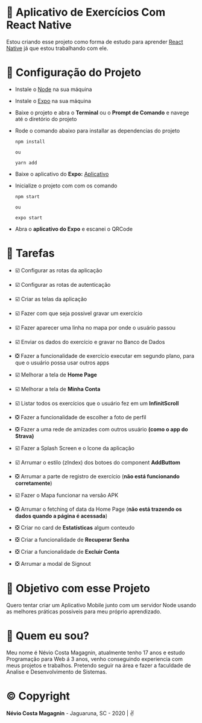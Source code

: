# :running: Aplicativo de Exercícios Com React Native

Estou criando esse projeto como forma de estudo para aprender [React Native](https://reactnative.dev/docs/getting-started) já que estou trabalhando com ele.

# :wrench: Configuração do Projeto

* Instale o [Node](https://nodejs.org/en/) na sua máquina

* Instale o [Expo](https://docs.expo.io/) na sua máquina

* Baixe o projeto e abra o **Terminal** ou o **Prompt de Comando** e navege até o diretório do projeto

* Rode o comando abaixo para installar as dependencias do projeto
	```
	npm install
	
	ou

	yarn add
	```

* Baixe o aplicativo do **Expo:** [Aplicativo](https://play.google.com/store/apps/details?id=host.exp.exponent)

* Inicialize o projeto com com os comando
	```
	npm start

	ou

	expo start
	```

* Abra o **aplicativo do Expo** e escanei o QRCode

# :pencil: Tarefas

* :ballot_box_with_check: Configurar as rotas da aplicação

* :ballot_box_with_check: Configurar as rotas de autenticação

* :ballot_box_with_check: Criar as telas da aplicação

* :ballot_box_with_check: Fazer com que seja possivel gravar um exercício

* :ballot_box_with_check: Fazer aparecer uma linha no mapa por onde o usuário passou

* :ballot_box_with_check: Enviar os dados do exercício e gravar no Banco de Dados

* :negative_squared_cross_mark: Fazer a funcionalidade de exercício executar em segundo plano, para que o usuário possa usar outros apps

* :ballot_box_with_check: Melhorar a tela de **Home Page**

* :ballot_box_with_check: Melhorar a tela de **Minha Conta**

* :ballot_box_with_check: Listar todos os exercícios que o usuário fez em um **InfinitScroll**

* :negative_squared_cross_mark: Fazer a funcionalidade de escolher a foto de perfil

* :negative_squared_cross_mark: Fazer a uma rede de amizades com outros usuário **(como o app do Strava)**

* :ballot_box_with_check: Fazer a Splash Screen e o Icone da aplicação

* :ballot_box_with_check: Arrumar o estilo (zIndex) dos botoes do component **AddButtom**

* :negative_squared_cross_mark: Arrumar a parte de registro de exercício (**não está funcionando corretamente**)

* :ballot_box_with_check: Fazer o Mapa funcionar na versão APK

* :negative_squared_cross_mark: Arrumar o fetching of data da Home Page (**não está trazendo os dados quando a página é acessada**)

* :negative_squared_cross_mark: Criar no card de **Estatísticas** algum conteudo

* :negative_squared_cross_mark: Criar a funcionalidade de **Recuperar Senha**

* :negative_squared_cross_mark: Criar a funcionalidade de **Excluir Conta**

* :negative_squared_cross_mark: Arrumar a modal de Signout

# :dart: Objetivo com esse Projeto

Quero tentar criar um Aplicativo Mobile junto com um servidor Node usando as melhores práticas possiveis para meu próprio aprendizado.

# :boy: Quem eu sou?

Meu nome é Névio Costa Magagnin, atualmente tenho 17 anos e estudo Programação para Web á 3 anos, venho conseguindo experiencia com meus projetos e trabalhos. Pretendo seguir na área e fazer a faculdade de Analise e Desenvolvimento de Sistemas.

# :copyright: Copyright

**Névio Costa Magagnin** - Jaguaruna, SC - 2020 | :v:

